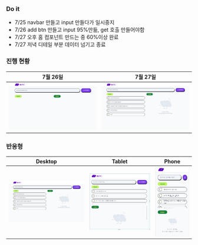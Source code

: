 ### Do it

- 7/25 navbar 만들고 input 만들다가 일시중지
- 7/26 add btn 만들고 input 95%만듦, get 호출 만들어야함
- 7/27 오후 홈 컴포넌트 만드는 중 60%이상 완료
- 7/27 저녁 디테일 부분 데이터 넘기고 종료

### 진행 현황

|      7월 26일       |      7월 27일       |
| :-----------------: | :-----------------: |
| ![image](/0726.png) | ![image](/0727.png) |

### 반응형

|       Desktop       |        Tablet         |        Phone         |
| :-----------------: | :-------------------: | :------------------: |
| ![image](/0727.png) | ![image](/tablet.png) | ![image](/phone.png) |
